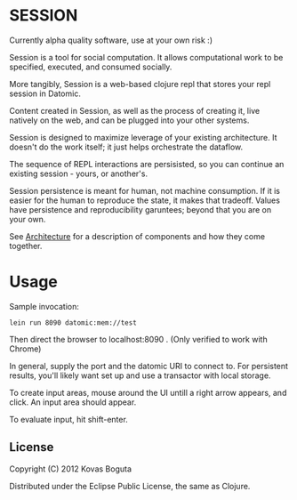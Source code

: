 # SESSION

Currently alpha quality software, use at your own risk :)

Session is a tool for social computation. It allows computational work to be specified, executed, and consumed socially.

More tangibly, Session is a web-based clojure repl that stores your repl session in Datomic.

Content created in Session, as well as the process of creating it, live natively on the web, and can be plugged into your other systems.

Session is designed to maximize leverage of your existing architecture. It doesn't do the work itself; it just helps orchestrate the dataflow.

The sequence of REPL interactions are persisisted, so you can continue an existing session - yours, or another's.  

Session persistence is meant for human, not machine consumption. If it is easier for the human to reproduce the state, it makes that tradeoff. Values have persistence and reproducibility garuntees; beyond that you are on your own.

See [Architecture](https://github.com/kovasb/session/wiki/Architecture) for a description of components and how they come together.

# Usage

Sample invocation:

    lein run 8090 datomic:mem://test

Then direct the browser to localhost:8090 . (Only verified to work with Chrome)

In general, supply the port and the datomic URI to connect to. For persistent results, you'll likely want set up and use a transactor with local storage.

To create input areas, mouse around the UI untill a right arrow appears, and click. An input area should appear.

To evaluate input, hit shift-enter.

## License

Copyright (C) 2012 Kovas Boguta

Distributed under the Eclipse Public License, the same as Clojure.

